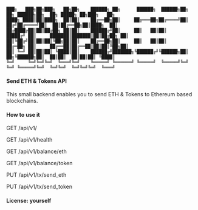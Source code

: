~~~~
███╗   ███╗██╗███╗   ██╗██╗    ██████╗ ██╗      ██████╗  ██████╗██╗  ██╗ ██████╗██╗  ██╗ █████╗ ██╗███╗   ██╗
████╗ ████║██║████╗  ██║██║    ██╔══██╗██║     ██╔═══██╗██╔════╝██║ ██╔╝██╔════╝██║  ██║██╔══██╗██║████╗  ██║
██╔████╔██║██║██╔██╗ ██║██║    ██████╔╝██║     ██║   ██║██║     █████╔╝ ██║     ███████║███████║██║██╔██╗ ██║
██║╚██╔╝██║██║██║╚██╗██║██║    ██╔══██╗██║     ██║   ██║██║     ██╔═██╗ ██║     ██╔══██║██╔══██║██║██║╚██╗██║
██║ ╚═╝ ██║██║██║ ╚████║██║    ██████╔╝███████╗╚██████╔╝╚██████╗██║  ██╗╚██████╗██║  ██║██║  ██║██║██║ ╚████║
╚═╝     ╚═╝╚═╝╚═╝  ╚═══╝╚═╝    ╚═════╝ ╚══════╝ ╚═════╝  ╚═════╝╚═╝  ╚═╝ ╚═════╝╚═╝  ╚═╝╚═╝  ╚═╝╚═╝╚═╝  ╚═══╝
~~~~

#### Send ETH & Tokens API

This small backend enables you to send ETH & Tokens to Ethereum based blockchains.

#### How to use it

GET    /api/v1/

GET    /api/v1/health

GET    /api/v1/balance/eth

GET    /api/v1/balance/token

PUT    /api/v1/tx/send_eth

PUT    /api/v1/tx/send_token

#### License: yourself
